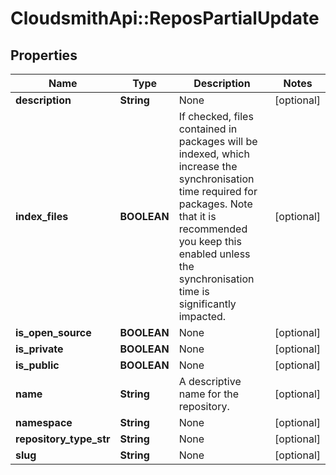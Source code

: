 # CloudsmithApi::ReposPartialUpdate

## Properties
Name | Type | Description | Notes
------------ | ------------- | ------------- | -------------
**description** | **String** | None | [optional] 
**index_files** | **BOOLEAN** | If checked, files contained in packages will be indexed, which increase the synchronisation time required for packages. Note that it is recommended you keep this enabled unless the synchronisation time is significantly impacted. | [optional] 
**is_open_source** | **BOOLEAN** | None | [optional] 
**is_private** | **BOOLEAN** | None | [optional] 
**is_public** | **BOOLEAN** | None | [optional] 
**name** | **String** | A descriptive name for the repository. | [optional] 
**namespace** | **String** | None | [optional] 
**repository_type_str** | **String** | None | [optional] 
**slug** | **String** | None | [optional] 


